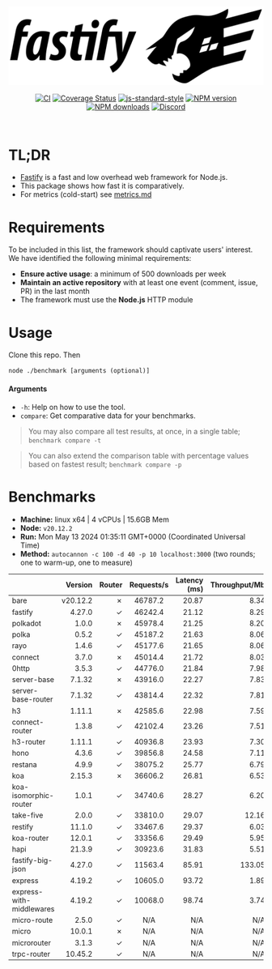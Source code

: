 <div align="center">
  <img src="https://github.com/fastify/graphics/raw/HEAD/fastify-landscape-outlined.svg" width="650" height="auto"/>
</div>

<div align="center">

[![CI](https://github.com/fastify/fastify/workflows/ci/badge.svg)](https://github.com/fastify/fastify/actions/workflows/ci.yml)
[![Coverage Status](https://coveralls.io/repos/github/fastify/fastify/badge.svg?branch=master)](https://coveralls.io/github/fastify/fastify?branch=master)
[![js-standard-style](https://img.shields.io/badge/code%20style-standard-brightgreen.svg?style=flat)](http://standardjs.com/)
[![NPM version](https://img.shields.io/npm/v/fastify.svg?style=flat)](https://www.npmjs.com/package/fastify)
[![NPM downloads](https://img.shields.io/npm/dm/fastify.svg?style=flat)](https://www.npmjs.com/package/fastify) [![Discord](https://img.shields.io/discord/725613461949906985)](https://discord.gg/fastify)

</div>
<br />

# TL;DR

* [Fastify](https://github.com/fastify/fastify) is a fast and low overhead web framework for Node.js.
* This package shows how fast it is comparatively.
* For metrics (cold-start) see [metrics.md](./METRICS.md)

# Requirements

To be included in this list, the framework should captivate users' interest. We have identified the following minimal requirements:
- **Ensure active usage**: a minimum of 500 downloads per week
- **Maintain an active repository** with at least one event (comment, issue, PR) in the last month
- The framework must use the **Node.js** HTTP module

# Usage

Clone this repo. Then 

```
node ./benchmark [arguments (optional)]
```

#### Arguments

* `-h`: Help on how to use the tool.
* `compare`: Get comparative data for your benchmarks.

> You may also compare all test results, at once, in a single table; `benchmark compare -t`

> You can also extend the comparison table with percentage values based on fastest result; `benchmark compare -p`
# Benchmarks

* __Machine:__ linux x64 | 4 vCPUs | 15.6GB Mem
* __Node:__ `v20.12.2`
* __Run:__ Mon May 13 2024 01:35:11 GMT+0000 (Coordinated Universal Time)
* __Method:__ `autocannon -c 100 -d 40 -p 10 localhost:3000` (two rounds; one to warm-up, one to measure)

|                          | Version  | Router | Requests/s | Latency (ms) | Throughput/Mb |
| :--                      | --:      | --:    | :-:        | --:          | --:           |
| bare                     | v20.12.2 | ✗      | 46787.2    | 20.87        | 8.34          |
| fastify                  | 4.27.0   | ✓      | 46242.4    | 21.12        | 8.29          |
| polkadot                 | 1.0.0    | ✗      | 45978.4    | 21.25        | 8.20          |
| polka                    | 0.5.2    | ✓      | 45187.2    | 21.63        | 8.06          |
| rayo                     | 1.4.6    | ✓      | 45177.6    | 21.65        | 8.06          |
| connect                  | 3.7.0    | ✗      | 45014.4    | 21.72        | 8.03          |
| 0http                    | 3.5.3    | ✓      | 44776.0    | 21.84        | 7.98          |
| server-base              | 7.1.32   | ✗      | 43916.0    | 22.27        | 7.83          |
| server-base-router       | 7.1.32   | ✓      | 43814.4    | 22.32        | 7.81          |
| h3                       | 1.11.1   | ✗      | 42585.6    | 22.98        | 7.59          |
| connect-router           | 1.3.8    | ✓      | 42102.4    | 23.26        | 7.51          |
| h3-router                | 1.11.1   | ✓      | 40936.8    | 23.93        | 7.30          |
| hono                     | 4.3.6    | ✓      | 39856.8    | 24.58        | 7.11          |
| restana                  | 4.9.9    | ✓      | 38075.2    | 25.77        | 6.79          |
| koa                      | 2.15.3   | ✗      | 36606.2    | 26.81        | 6.53          |
| koa-isomorphic-router    | 1.0.1    | ✓      | 34740.6    | 28.27        | 6.20          |
| take-five                | 2.0.0    | ✓      | 33810.0    | 29.07        | 12.16         |
| restify                  | 11.1.0   | ✓      | 33467.6    | 29.37        | 6.03          |
| koa-router               | 12.0.1   | ✓      | 33356.6    | 29.49        | 5.95          |
| hapi                     | 21.3.9   | ✓      | 30923.6    | 31.83        | 5.51          |
| fastify-big-json         | 4.27.0   | ✓      | 11563.4    | 85.91        | 133.05        |
| express                  | 4.19.2   | ✓      | 10605.0    | 93.72        | 1.89          |
| express-with-middlewares | 4.19.2   | ✓      | 10068.0    | 98.74        | 3.74          |
| micro-route              | 2.5.0    | ✓      | N/A        | N/A          | N/A           |
| micro                    | 10.0.1   | ✗      | N/A        | N/A          | N/A           |
| microrouter              | 3.1.3    | ✓      | N/A        | N/A          | N/A           |
| trpc-router              | 10.45.2  | ✓      | N/A        | N/A          | N/A           |
